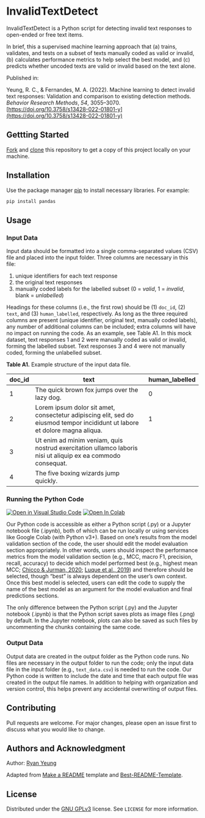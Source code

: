# **InvalidTextDetect**

InvalidTextDetect is a Python script for detecting invalid text responses to open-ended or free text items. 

In brief, this a supervised machine learning approach that (a) trains, validates, and tests on a subset of texts manually coded as valid or invalid, (b) calculates performance metrics to help select the best model, and (c) predicts whether uncoded texts are valid or invalid based on the text alone. 

Published in:

Yeung, R. C., & Fernandes, M. A. (2022). Machine learning to detect invalid text responses: Validation and comparison to existing detection methods. *Behavior Research Methods*, *54*, 3055–3070. [https://doi.org/10.3758/s13428-022-01801-y](https://doi.org/10.3758/s13428-022-01801-y)

## **Gettting Started**

[Fork](https://docs.github.com/en/get-started/quickstart/fork-a-repo) and [clone](https://docs.github.com/en/get-started/quickstart/fork-a-repo#cloning-your-forked-repository) this repository to get a copy of this project locally on your machine.

## **Installation**

Use the package manager [pip](https://pip.pypa.io/en/stable/) to install necessary libraries. For example:

```bash
pip install pandas
```


## **Usage**

### **Input Data**

Input data should be formatted into a single comma-separated values (CSV) file and placed into the input folder. Three columns are necessary in this file: 
1. unique identifiers for each text response
2. the original text responses
3. manually coded labels for the labelled subset (0 = *valid*, 1 = *invalid*, blank = *unlabelled*)

Headings for these columns (i.e., the first row) should be (1) `doc_id`, (2) `text`, and (3) `human_labelled`, respectively. As long as the three required columns are present (unique identifier, original text, manually coded labels), any number of additional columns can be included; extra columns will have no impact on running the code. As an example, see Table A1. In this mock dataset, text responses 1 and 2 were manually coded as valid or invalid, forming the labelled subset. Text responses 3 and 4 were not manually coded, forming the unlabelled subset.

**Table A1.** Example structure of the input data file.

| doc_id | text                                                                                                                        | human_labelled |
|--------|-----------------------------------------------------------------------------------------------------------------------------|----------------|
| 1      | The quick brown fox jumps over the lazy dog.                                                                                | 0              |
| 2      | Lorem ipsum dolor sit amet, consectetur adipiscing elit, sed do eiusmod tempor incididunt ut labore et dolore magna aliqua. | 1              |
| 3      | Ut enim ad minim veniam, quis nostrud exercitation ullamco laboris nisi ut aliquip ex ea commodo consequat.                 |                |
| 4      | The five boxing wizards jump quickly.                                                                                       |                |


### **Running the Python Code**

[![Open in Visual Studio Code](https://open.vscode.dev/badges/open-in-vscode.svg)](https://open.vscode.dev/ryancyeung/invalid-text-detect)
[![Open In Colab](https://colab.research.google.com/assets/colab-badge.svg)](https://colab.research.google.com/github/ryancyeung/invalid-text-detect)

Our Python code is accessible as either a Python script (.py) or a Jupyter notebook file (.ipynb), both of which can be run locally or using services like Google Colab (with Python v3+). Based on one’s results from the model validation section of the code, the user should edit the model evaluation section appropriately. In other words, users should inspect the performance metrics from the model validation section (e.g., MCC, macro F1, precision, recall, accuracy) to decide which model performed best (e.g., highest mean MCC; [Chicco & Jurman, 2020](https://doi.org/10.1186/s12864-019-6413-7); [Luque et al., 2019](https://doi.org/10.1016/j.patcog.2019.02.023)) and therefore should be selected, though “best” is always dependent on the user’s own context. Once this best model is selected, users can edit the code to supply the name of the best model as an argument for the model evaluation and final predictions sections.

The only difference between the Python script (.py) and the Jupyter notebook (.ipynb) is that the Python script saves plots as image files (.png) by default. In the Jupyter notebook, plots can also be saved as such files by uncommenting the chunks containing the same code.


### **Output Data**

Output data are created in the output folder as the Python code runs. No files are necessary in the output folder to run the code; only the input data file in the input folder (e.g., `text_data.csv`) is needed to run the code. Our Python code is written to include the date and time that each output file was created in the output file names. In addition to helping with organization and version control, this helps prevent any accidental overwriting of output files.


## **Contributing**

Pull requests are welcome. For major changes, please open an issue first to discuss what you would like to change.


## **Authors and Acknowledgment**

Author: [Ryan Yeung](https://ryancyeung.github.io)

Adapted from [Make a README](https://www.makeareadme.com/) template and [Best-README-Template](https://github.com/othneildrew/Best-README-Template).


## **License**

Distributed under the [GNU GPLv3](https://www.gnu.org/licenses/gpl-3.0.en.html) license. See `LICENSE` for more information.
